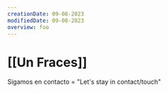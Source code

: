 ```yaml
---
creationDate: 09-08-2023
modifiedDate: 09-08-2023
overview: foo
---
```

# <span id="c"><a>[[Un Fraces]]</a></span>

Sigamos en contacto = "Let's stay in contact/touch"
